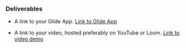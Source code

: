 ### Deliverables

- A link to your Glide App.  [Link to Glide App](https://mavenfix.glide.page)

- A link to your video, hosted preferably on YouTube or Loom.  [Link to video demo](https://www.loom.com/share/0ac04b8eee304785b119b584c1f9f65b?sid=90c0378e-077f-4489-a16a-8ed0210fabca)





